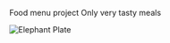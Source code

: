 Food menu project 
Only very tasty meals

![Elephant Plate](http://thefancy-media-ec3.thefancy.com/original/20130224/304893555292242829_3593d2da6433.jpg)